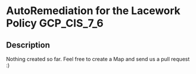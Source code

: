 # AutoRemediation for the Lacework Policy GCP_CIS_7_6

## Description
Nothing created so far. Feel free to create a Map and send us a pull request :)
